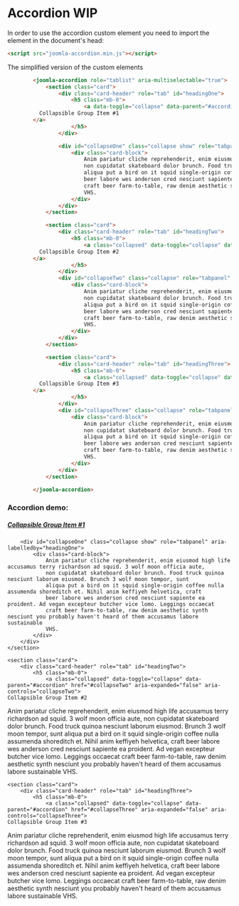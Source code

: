 # Accordion WIP

In order to use the accordion custom element you need to import the element in the document's head:
```html
<script src="joomla-accordion.min.js"></script>
```

The simplified version of the custom elements
```html
		<joomla-accordion role="tablist" aria-multiselectable="true">
			<section class="card">
				<div class="card-header" role="tab" id="headingOne">
					<h5 class="mb-0">
						<a data-toggle="collapse" data-parent="#accordion" href="#collapseOne" aria-expanded="true" aria-controls="collapseOne">
          Collapsible Group Item #1
        </a>
					</h5>
				</div>

				<div id="collapseOne" class="collapse show" role="tabpanel" aria-labelledby="headingOne">
					<div class="card-block">
						Anim pariatur cliche reprehenderit, enim eiusmod high life accusamus terry richardson ad squid. 3 wolf moon officia aute,
						non cupidatat skateboard dolor brunch. Food truck quinoa nesciunt laborum eiusmod. Brunch 3 wolf moon tempor, sunt
						aliqua put a bird on it squid single-origin coffee nulla assumenda shoreditch et. Nihil anim keffiyeh helvetica, craft
						beer labore wes anderson cred nesciunt sapiente ea proident. Ad vegan excepteur butcher vice lomo. Leggings occaecat
						craft beer farm-to-table, raw denim aesthetic synth nesciunt you probably haven't heard of them accusamus labore sustainable
						VHS.
					</div>
				</div>
			</section>

			<section class="card">
				<div class="card-header" role="tab" id="headingTwo">
					<h5 class="mb-0">
						<a class="collapsed" data-toggle="collapse" data-parent="#accordion" href="#collapseTwo" aria-expanded="false" aria-controls="collapseTwo">
          Collapsible Group Item #2
        </a>
					</h5>
				</div>
				<div id="collapseTwo" class="collapse" role="tabpanel" aria-labelledby="headingTwo">
					<div class="card-block">
						Anim pariatur cliche reprehenderit, enim eiusmod high life accusamus terry richardson ad squid. 3 wolf moon officia aute,
						non cupidatat skateboard dolor brunch. Food truck quinoa nesciunt laborum eiusmod. Brunch 3 wolf moon tempor, sunt
						aliqua put a bird on it squid single-origin coffee nulla assumenda shoreditch et. Nihil anim keffiyeh helvetica, craft
						beer labore wes anderson cred nesciunt sapiente ea proident. Ad vegan excepteur butcher vice lomo. Leggings occaecat
						craft beer farm-to-table, raw denim aesthetic synth nesciunt you probably haven't heard of them accusamus labore sustainable
						VHS.
					</div>
				</div>
			</section>

			<section class="card">
				<div class="card-header" role="tab" id="headingThree">
					<h5 class="mb-0">
						<a class="collapsed" data-toggle="collapse" data-parent="#accordion" href="#collapseThree" aria-expanded="false" aria-controls="collapseThree">
          Collapsible Group Item #3
        </a>
					</h5>
				</div>
				<div id="collapseThree" class="collapse" role="tabpanel" aria-labelledby="headingThree">
					<div class="card-block">
						Anim pariatur cliche reprehenderit, enim eiusmod high life accusamus terry richardson ad squid. 3 wolf moon officia aute,
						non cupidatat skateboard dolor brunch. Food truck quinoa nesciunt laborum eiusmod. Brunch 3 wolf moon tempor, sunt
						aliqua put a bird on it squid single-origin coffee nulla assumenda shoreditch et. Nihil anim keffiyeh helvetica, craft
						beer labore wes anderson cred nesciunt sapiente ea proident. Ad vegan excepteur butcher vice lomo. Leggings occaecat
						craft beer farm-to-table, raw denim aesthetic synth nesciunt you probably haven't heard of them accusamus labore sustainable
						VHS.
					</div>
				</div>
			</section>

		</joomla-accordion>
```

### Accordion demo:
<joomla-accordion role="tablist" aria-multiselectable="true">
	<section class="card">
		<div class="card-header" role="tab" id="headingOne">
			<h5 class="mb-0">
				<a data-toggle="collapse" data-parent="#accordion" href="#collapseOne" aria-expanded="true" aria-controls="collapseOne">
	Collapsible Group Item #1
</a>
			</h5>
		</div>

		<div id="collapseOne" class="collapse show" role="tabpanel" aria-labelledby="headingOne">
			<div class="card-block">
				Anim pariatur cliche reprehenderit, enim eiusmod high life accusamus terry richardson ad squid. 3 wolf moon officia aute,
				non cupidatat skateboard dolor brunch. Food truck quinoa nesciunt laborum eiusmod. Brunch 3 wolf moon tempor, sunt
				aliqua put a bird on it squid single-origin coffee nulla assumenda shoreditch et. Nihil anim keffiyeh helvetica, craft
				beer labore wes anderson cred nesciunt sapiente ea proident. Ad vegan excepteur butcher vice lomo. Leggings occaecat
				craft beer farm-to-table, raw denim aesthetic synth nesciunt you probably haven't heard of them accusamus labore sustainable
				VHS.
			</div>
		</div>
	</section>

	<section class="card">
		<div class="card-header" role="tab" id="headingTwo">
			<h5 class="mb-0">
				<a class="collapsed" data-toggle="collapse" data-parent="#accordion" href="#collapseTwo" aria-expanded="false" aria-controls="collapseTwo">
	Collapsible Group Item #2
</a>
			</h5>
		</div>
		<div id="collapseTwo" class="collapse" role="tabpanel" aria-labelledby="headingTwo">
			<div class="card-block">
				Anim pariatur cliche reprehenderit, enim eiusmod high life accusamus terry richardson ad squid. 3 wolf moon officia aute,
				non cupidatat skateboard dolor brunch. Food truck quinoa nesciunt laborum eiusmod. Brunch 3 wolf moon tempor, sunt
				aliqua put a bird on it squid single-origin coffee nulla assumenda shoreditch et. Nihil anim keffiyeh helvetica, craft
				beer labore wes anderson cred nesciunt sapiente ea proident. Ad vegan excepteur butcher vice lomo. Leggings occaecat
				craft beer farm-to-table, raw denim aesthetic synth nesciunt you probably haven't heard of them accusamus labore sustainable
				VHS.
			</div>
		</div>
	</section>

	<section class="card">
		<div class="card-header" role="tab" id="headingThree">
			<h5 class="mb-0">
				<a class="collapsed" data-toggle="collapse" data-parent="#accordion" href="#collapseThree" aria-expanded="false" aria-controls="collapseThree">
	Collapsible Group Item #3
</a>
			</h5>
		</div>
		<div id="collapseThree" class="collapse" role="tabpanel" aria-labelledby="headingThree">
			<div class="card-block">
				Anim pariatur cliche reprehenderit, enim eiusmod high life accusamus terry richardson ad squid. 3 wolf moon officia aute,
				non cupidatat skateboard dolor brunch. Food truck quinoa nesciunt laborum eiusmod. Brunch 3 wolf moon tempor, sunt
				aliqua put a bird on it squid single-origin coffee nulla assumenda shoreditch et. Nihil anim keffiyeh helvetica, craft
				beer labore wes anderson cred nesciunt sapiente ea proident. Ad vegan excepteur butcher vice lomo. Leggings occaecat
				craft beer farm-to-table, raw denim aesthetic synth nesciunt you probably haven't heard of them accusamus labore sustainable
				VHS.
			</div>
		</div>
	</section>

</joomla-accordion>
